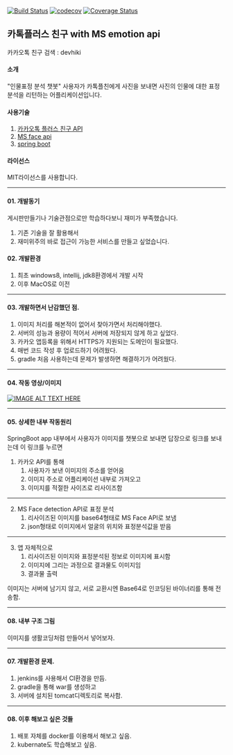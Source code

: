 [![Build Status](https://travis-ci.org/giraffeb/helloface.svg?branch=master)](https://travis-ci.org/giraffeb/helloface)
[![codecov](https://codecov.io/gh/giraffeb/helloface/branch/master/graph/badge.svg)](https://codecov.io/gh/giraffeb/helloface)
[![Coverage Status](https://coveralls.io/repos/github/giraffeb/helloface/badge.svg?branch=master)](https://coveralls.io/github/giraffeb/helloface?branch=master)


## 카톡플러스 친구 with MS emotion api
카카오톡 친구 검색 : devhiki

#### 소개
"인물표정 분석 챗봇"
사용자가 카톡플친에게 사진을 보내면 사진의 인물에 대한 표정 분석을 리턴하는 어플리케이션입니다.

#### 사용기술
1) [카카오톡 플러스 친구 API](https://center-pf.kakao.com/)
2) [MS face api](https://azure.microsoft.com/ko-kr/services/cognitive-services/)
3) [spring boot](https://projects.spring.io/spring-boot/)

#### 라이선스
MIT라이선스를 사용합니다.

---

#### 01. 개발동기
게시판만들기나 기술관점으로만 학습하다보니 재미가 부족했습니다.
1. 기존 기술을 잘 활용해서
2. 재미위주의 바로 접근이 가능한 서비스를 만들고 싶었습니다.

#### 02. 개발환경
1. 최초 windows8, intellij, jdk8환경에서 개발 시작
2. 이후 MacOS로 이전
---


#### 03. 개발하면서 난감했던 점.
1. 이미지 처리를 해본적이 없어서 찾아가면서 처리해야했다.
2. 서버의 성능과 용량이 적어서 서버에 저장되지 않게 하고 싶었다.
3. 카카오 앱등록을 위해서 HTTPS가 지원되는 도메인이 필요했다.
4. 매번 코드 작성 후 업로드하기 어려웠다.
5. gradle 처음 사용하는데 문제가 발생하면 해결하기가 어려웠다.

---

#### 04. 작동 영상/이미지
[![IMAGE ALT TEXT HERE](https://i9.ytimg.com/vi/J5qVQ1SDPq8/mq1.jpg?sqp=COyqlOcF&rs=AOn4CLBgI2kfD5CEIjHZSz1bprCMf-ODYw)](https://youtu.be/J5qVQ1SDPq8)

---

#### 05. 상세한 내부 작동원리
SpringBoot app 내부에서
사용자가 이미지를 챗봇으로 보내면
답장으로 링크를 보내는데
이 링크를 누르면

1. 카카오 API를 통해
    1. 사용자가 보낸 이미지의 주소를 얻어옴
    2. 이미지 주소로 어플리케이션 내부로 가져오고
    3. 이미지를 적절한 사이즈로 리사이즈함

---
2. MS Face detection API로 표정 분석
    1. 리사이즈된 이미지를 base64형태로 MS Face API로 보냄
    2. json형태로 이미지에서 얼굴의 위치와 표정분석값을 받음

---
3. 앱 자체적으로
    1. 리사이즈된 이미지와 표정분석된 정보로 이미지에 표시함
    2. 이미지에 그리는 과정으로 결과물도 이미지임
    3. 결과물 출력 

이미지는 서버에 남기지 않고, 서로 교환시엔 Base64로 인코딩된 바이너리를 통해 전송함.

---

#### 08. 내부 구조 그림
이미지를 생활코딩처럼 만들어서 넣어보자.

---

#### 07. 개발환경 문제.
1. jenkins를 사용해서 CI환경을 만듬.
2. gradle을 통해 war를 생성하고 
3. 서버에 설치된 tomcat디렉토리로 복사함.

---

#### 08. 이후 해보고 싶은 것들
01. 배포 자체를 docker를 이용해서 해보고 싶음.
02. kubernate도 학습해보고 싶음.

